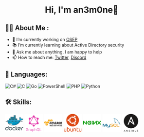 <h1 align="center">Hi, I'm an3m0ne👋</h1>

## 💁‍♂️ About Me :
- 🔭 I’m currently working on [OSEP](https://www.offensive-security.com/pen300-osep/)
- 📚 I’m currently learning about Active Directory security
- 💬 Ask me about anything, I am happy to help
- 📫 How to reach me: [Twitter](https://twitter.com/an3m0ne_635), [Discord](https://discordapp.com/users/806811327477579796)

## 📝 Languages:
 ![C#](https://img.shields.io/badge/c%23-%23239120.svg?style=plastic&logo=c-sharp&logoColor=white)
 ![C](https://img.shields.io/badge/c-%2300599C.svg?style=plastic&logo=c&logoColor=white)
 ![Go](https://img.shields.io/badge/go-%2300ADD8.svg?style=plastic&logo=go&logoColor=white)
 ![PowerShell](https://img.shields.io/badge/powershell-071d49?logo=powershell&logoColor=white&style=plastic)
 ![PHP](https://img.shields.io/badge/php-%23777BB4.svg?style=plastic&logo=php&logoColor=white)
 ![Python](https://img.shields.io/badge/python-3670A0?style=plastic&logo=python&logoColor=white)

## 🛠️ Skills:
<div style="white-space: nowrap;">
<img src="https://raw.githubusercontent.com/devicons/devicon/master/icons/docker/docker-original-wordmark.svg" height="60px">
<img src="https://raw.githubusercontent.com/devicons/devicon/master/icons/graphql/graphql-plain-wordmark.svg" height="60px">
<img src="https://raw.githubusercontent.com/devicons/devicon/master/icons/amazonwebservices/amazonwebservices-original-wordmark.svg" height="60px">
<img src="https://raw.githubusercontent.com/devicons/devicon/master/icons/ubuntu/ubuntu-plain-wordmark.svg" height="60px">
<img src="https://raw.githubusercontent.com/devicons/devicon/master/icons/nginx/nginx-original.svg" height="60px">
<img src="https://raw.githubusercontent.com/devicons/devicon/master/icons/mysql/mysql-original-wordmark.svg" height="60px">
<img src="https://raw.githubusercontent.com/devicons/devicon/master/icons/ansible/ansible-original-wordmark.svg" height="60px">
</div>
